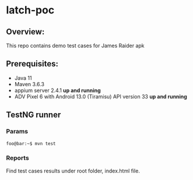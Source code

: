 # latch-poc

## Overview:

This repo contains demo test cases for James Raider apk

## Prerequisites:

- Java 11
- Maven 3.6.3
- appium server 2.4.1 **up and running**
- ADV Pixel 6 with Android 13.0 (Tiramisu) API version 33 **up and running**

## TestNG runner

### Params

```console
foo@bar:~$ mvn test
```

### Reports

Find test cases results under root folder, index.html file.